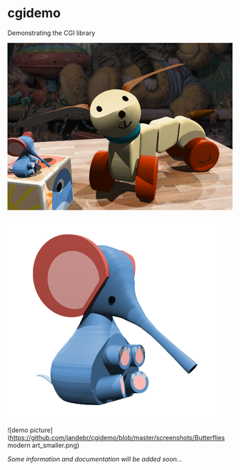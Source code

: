 # cgidemo
Demonstrating the CGI library

![demo picture](https://github.com/jandebr/cgidemo/blob/master/screenshots/Toys.png)

![demo picture](https://github.com/jandebr/cgidemo/blob/master/screenshots/Elephant.png)

![demo picture](https://github.com/jandebr/cgidemo/blob/master/screenshots/Butterflies modern art_smaller.png)

_Some information and documentation will be added soon..._
